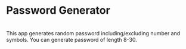<h1>Password Generator</h1>
<br/>
This app generates random password including/excluding number and symbols. You can generate password of length 8-30.
